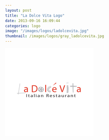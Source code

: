 ```yaml
---
layout: post
title: "La Dolce Vita Logo"
date: 2013-09-16 16:09:44
categories: logo
image: "/images/logos/ladolcevita.jpg"
thumbnail: /images/logos/gray_ladolcevita.jpg
---
```


![La Dolce Vita][image]

[image]: /images/logos/ladolcevita.jpg "La Dolce Vita"
